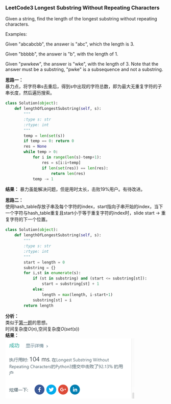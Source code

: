 ### LeetCode3 Longest Substring Without Repeating Characters

Given a string, find the length of the longest substring without repeating characters.

Examples:

Given "abcabcbb", the answer is "abc", which the length is 3.

Given "bbbbb", the answer is "b", with the length of 1.

Given "pwwkew", the answer is "wke", with the length of 3. Note that the answer must be a substring, "pwke" is a subsequence and not a substring.  

**思路一：**  
暴力点，将字符串s去重后，得到s中出现的字符总数，即为最大无重复字符的子串长度，然后遍历搜索。
```Python
class Solution(object):
    def lengthOfLongestSubstring(self, s):
        """
        :type s: str
        :rtype: int
        """
        temp = len(set(s))
        if temp == 0: return 0
        res = None
        while temp > 0:
            for i in range(len(s)-temp+1):
                res = s[i:i+temp]
                if len(set(res)) == len(res):
                    return len(res)
            temp -= 1
```
**结果：**  暴力虽能解决问题，但是用时太长，击败19%用户。有待改进。  

**思路二：**  
使用hash_table存放子串及每个字符的index，start指向子串开始的index，当下一个字符与hash_table重复且start小于等于重复字符的index时，slide start → 重复字符的下一个位置。  
```Python
class Solution(object):
    def lengthOfLongestSubstring(self, s):
        """
        :type s: str
        :rtype: int
        """
        start = length = 0
        substring = {}
        for i,st in enumerate(s):
            if (st in substring) and (start <= substring[st]):
                start = substring[st] + 1
            else:
                length = max(length, i-start+1)
            substring[st] = i
        return length
```
**分析：**  
类似于[第一题](https://github.com/DaisyLoveU/Python-learning/blob/master/LeetCode/LeetCode1-Two%20Sum.md)的思想。  
时间复杂度$O(n)$,空间复杂度$O(set(s))$  
**结果：**  
![](./img/leetcode3_res_2.png)
